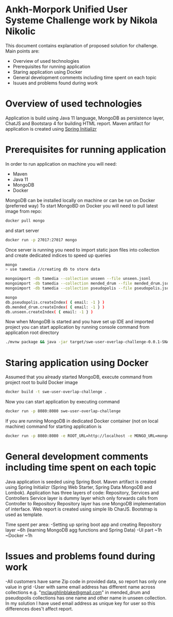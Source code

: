 # Ankh-Morpork Unified User Systeme Challenge work by Nikola Nikolic


This document contains explanation of proposed solution for challenge.
Main points are:

  - Overview of used technologies
  - Prerequisites for running application
  - Staring application using Docker
  - General development comments including time spent on each topic
  - Isuues and problems found during work

#  Overview of used technologies

Application is build using Java 11 language, MongoDB as persistence layer,  ChatJS and Bootstarp 4 for building HTML report.
Maven artifact for application is created using [Spring Initializr](https://start.spring.io/)

#  Prerequisites for running application

In order to run application on machine you will need:
- Maven
- Java 11
- MongoDB
- Docker

MongoDB can be installed locally on machine or can be run on Docker (preferred way)
To start MongoBD on Docker you will need to pull latest image from repo:
```sh
docker pull mongo
```
and start server
```sh
docker run -p 27017:27017 mongo
```

Once server is running you need to import static json files into collection and create dedicated indices to speed up queries
```sh
mongo
> use tamedia //creating db to store data
```
```sh
mongoimport -db tamedia --collection unseen --file unseen.jsonl
mongoimport -db tamedia --collection mended_drum --file mended_drum.jsonl
mongoimport -db tamedia --collection pseudopolis --file pseudopolis.jsonl
```
```sh
mongo
db.pseudopolis.createIndex( { email: -1 } )
db.mended_drum.createIndex( { email: -1 } )
db.unseen.createIndex( { email: -1 } )
```

Now when MongoDB is started and you have set up IDE and imported project you can start application by running console command from application root directory
```sh
./mvnw package && java -jar target/swe-user-overlap-challenge-0.0.1-SNAPSHOT.jar
```

# Staring application using Docker
Assumed that you already started MongoDB, execute command from project root to build Docker image
```sh
docker build -t swe-user-overlap-challenge .
```
Now you can start application by executing command
```sh
docker run -p 8080:8080 swe-user-overlap-challenge
```
If you are running MongoDB in dedicated Docker container (not on local machine) command for starting application is

```sh
docker run -p 8080:8080 -e ROOT_URL=http://localhost -e MONGO_URL=mongodb://localhost:27017 --network="host" swe-user-overlap-challenge
```

# General development comments including time spent on each topic

Java application is seeded using Spring Boot.
Maven artifact is created using Spring Initializr (Spring Web Starter, Spring Data MongoDB and Lombok).
Application has three layers of code: Repository, Services and Controllers
Service layer is dummy layer which only forwards calls from Controller to Repository
Repository layer has one MongoDB implementation of interface.
Web report is created using simple lib CharJS. Bootstrap is used as template.

Time spent per area:
-Setting up spring boot app and creating Repository layer ~6h (learning MongoDB agg functions and Spring Data)
-UI part ~1h
~Docker ~1h



# Issues and problems found during work
-All customers have same Zip code in provided data, so report has only one value in grid
-User with same email address has different name across collections e.g. "mclaughlinblake@gmail.com" in
mended_drum and pseudopolis collections has one name and other name in unseen collection.
In my solution I have used email address as unique key for user so this differences does't affect report.


